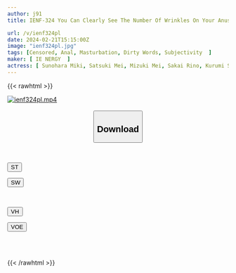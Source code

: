 ```yaml
---
author: j91
title: IENF-324 You Can Clearly See The Number Of Wrinkles On Your Anus! No Mosaic Continuous Climax Anal Show Masturbation 23

url: /v/ienf324pl
date: 2024-02-21T15:15:00Z
image: "ienf324pl.jpg"
tags: [Censored, Anal, Masturbation, Dirty Words, Subjectivity	]
maker: [ IE NERGY  ]
actress: [ Sunohara Miki, Satsuki Mei, Mizuki Mei, Sakai Rino, Kurumi Sakura, Iruma Akane, Kisaragi Yuno, Masako Rina, Misumi Rei, Mizutsuki Arisu ]
---
```



{{< rawhtml >}}

<div class="video" data-videoid="YWoeRwv8jRUBlA">
    <a href="javascript:;">
        <img src="/v/ienf324pl/ienf324pl.jpg" width="WIDTH" height="HEIGHT" alt="ienf324pl.mp4" loading="lazy">
    </a>
</div>

<script type="text/javascript" src="https://j91.asia/asset/on-demand-st.js"></script>

<br>
  <link rel="stylesheet" href="https://j91.asia/asset/bs5.css">
  
  <center>
  <button class="btn btn-primary" type="button" data-bs-toggle="collapse" data-bs-target=".multi-collapse" aria-expanded="false" aria-controls="multiCollapseExample1 multiCollapseExample2"><h2>Download</h2></button></center>
</p>
<div class="row">
  <div class="col">
    <div class="collapse multi-collapse" id="multiCollapseExample1">
      <div class="card card-body">
	      	      <br>
<div class="buttons">  
<p><a href="https://streamtape.to/v/YWoeRwv8jRUBlA" target="_blank"><button class="btn-hover color-3"><i class="fa fa-download"></i> ST</button></a></p>
<p><a href="https://cdnwish.com/h92m72xlk5ul" target="_blank"><button class="btn-hover color-2"><i class="fa fa-download"></i> SW</button></a></p></div>
    </div>
  </div>
</div>
  <div class="col">
    <div class="collapse multi-collapse" id="multiCollapseExample2">
      <div class="card card-body">
	      <br>
<div class="buttons">
<p><a href="https://vidhidepro.com/f/z8c0cg0wkpkn"><button class="btn-hover color-9"><i class="fa fa-download"></i> VH</button></a></p>
<p><a href="https://voe.sx/ksulrzlx6xkj"><button class="btn-hover color-8"><i class="fa fa-download"></i> VOE</button></a></p></div>
<br><br>
      </div>
    </div>
  </div>
</div>

{{< /rawhtml >}}